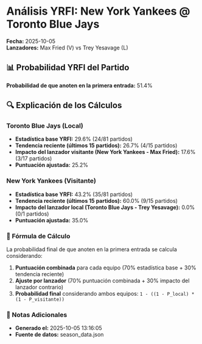 # Análisis YRFI: New York Yankees @ Toronto Blue Jays

**Fecha:** 2025-10-05  
**Lanzadores:** Max Fried (V) vs Trey Yesavage (L)

## 📊 Probabilidad YRFI del Partido

**Probabilidad de que anoten en la primera entrada:** 51.4%

## 🔍 Explicación de los Cálculos

### Toronto Blue Jays (Local)
- **Estadística base YRFI:** 29.6% (24/81 partidos)
- **Tendencia reciente (últimos 15 partidos):** 26.7% (4/15 partidos)
- **Impacto del lanzador visitante (New York Yankees - Max Fried):** 17.6% (3/17 partidos)
- **Puntuación ajustada:** 25.2%

### New York Yankees (Visitante)
- **Estadística base YRFI:** 43.2% (35/81 partidos)
- **Tendencia reciente (últimos 15 partidos):** 60.0% (9/15 partidos)
- **Impacto del lanzador local (Toronto Blue Jays - Trey Yesavage):** 0.0% (0/1 partidos)
- **Puntuación ajustada:** 35.0%

### 📝 Fórmula de Cálculo

La probabilidad final de que anoten en la primera entrada se calcula considerando:
1. **Puntuación combinada** para cada equipo (70% estadística base + 30% tendencia reciente)
2. **Ajuste por lanzador** (70% puntuación combinada + 30% impacto del lanzador contrario)
3. **Probabilidad final** considerando ambos equipos: `1 - ((1 - P_local) * (1 - P_visitante))`

### 📌 Notas Adicionales

- **Generado el:** 2025-10-05 13:16:05
- **Fuente de datos:** season_data.json
